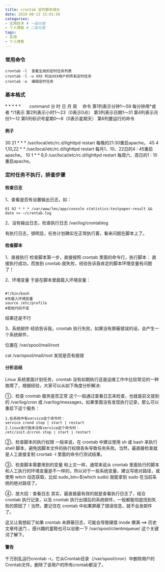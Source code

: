 ```yaml
---
title: crontab 定时脚本相关
date: 2018-08-13 15:01:50
categories:
- 实用技术 # 一级分类
- 个人博客 # 二级分类 
tags:
- 实用
- 个人博客
---
```


### 常用命令
    crontab -l  查看生效的定时任务列表
    crontab -l -u XXX 列出XXX用户的所有定时任务
    crontab -e  编辑定时任务

### 基本格式
\*  \*  \*  \*  \*　　command 
分  时   日  月   周　 命令 
第1列表示分钟1～59 每分钟用\*或者 \*/1表示 
第2列表示小时1～23（0表示0点） 
第3列表示日期1～31 
第4列表示月份1～12 
第5列标识号星期0～6（0表示星期天） 
第6列要运行的命令

#### 例子
30 21 \* \* \* /usr/local/etc/rc.d/lighttpd restart 每晚的21:30重启apache。 
45 4 1,10,22 \* \* /usr/local/etc/rc.d/lighttpd restart 每月1、10、22日的4 : 45重启apache。 
10 1 \* \* 6,0 /usr/local/etc/rc.d/lighttpd restart 每周六、周日的1 : 10重启apache。 

### 定时任务不执行，排查步骤

#### 检查日志

1、查看是否有设置输出日志，如：
```
01 02 * * * /var/www/lms/app/console statistics:testpaper-result && date >> ~/crontab.log
```
2、没有输出日志，检查执行日志
    /var/log/crontablog

有执行日志，很明显，任务计划确实在正常执行着，看来问题在脚本上了。

#### 检查脚本

1、直接执行
检查脚本第一步，直接按照 crontab 里面的命令行，执行脚本：
直接执行成功，而放到 crontab 就失败，经验告诉我肯定的脚本环境变量有问题了！

2、环境变量
于是在脚本里面载入环境变量：

```

#!/bin/bash
#先载入环境变量
source /etc/profile
#其他代码不变

```
结果还是不行

3、系统邮件
经验告诉我，crontab 执行失败，如果没有屏蔽错误的话，会产生一个系统邮件，

位置在 /var/spool/mail/root


cat /var/spool/mail/root 发现是否有报错

#### 分析总结

Linux 系统里面计划任务，crontab 没有如期执行这是运维工作中比较常见的一种故障了，根据经验，大家可以从如下角度分析解决:

①、检查 crontab 服务是否正常
这个一般通过查看日志来检查，也就是前文提到的 /var/log/cron 或 /var/log/messages，如果里面没有发现执行记录，那么可以重启下这个服务：
```
1.在系统中有service这个命令时：
service crond stop | start | restart
2.linux发行版本没有service这个命令时：
/etc/init.d/cron stop | start | restart
```

②、检查脚本的执行权限
一般来说，在 crontab 中建议使用 sh 或 bash 来执行 shell 脚本，避免因脚本文件的执行权限丢失导致任务失败。当然，最直接检查就是人工直接复制 crontab -l 里面的命令行测试结果。

③、检查脚本需要用到的变量
和上文一样，通常来说从 crontab 里面执行的脚本和人工执行的环境变量是不一样的，所以对于一些系统变量，建议写绝对路径，或使用 witch 动态获取，比如  sudo_bin=$(which sudo) 就能拿到 sudo 在当前系统的绝对路径了。

④、放大招：查看日志
其实，最直接最有效的就是查看执行日志了，结合 crontab 执行记录，以及 crontab 执行出错后的系统邮件，一般都能彻底找到失败的原因了！当然，要记住在 crontab 中如果屏蔽了错误信息，就不会发邮件了。

这又让我想起了如果 crontab 未屏蔽日志，可能会导致硬盘 inode 爆满 ==> 历史文章传送门 ，感兴趣的童鞋也可以谷歌一下 /var/spool/clientmqueue/ 这个关键词了解下。

#### 警告
千万别乱运行crontab -r。它从Crontab目录（/var/spool/cron）中删除用户的Crontab文件。删除了该用户的所有crontab都没了。
